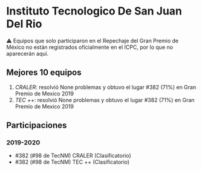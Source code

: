 # Instituto Tecnologico De San Juan Del Rio

:warning: Equipos que solo participaron en el Repechaje del Gran Premio de México no están registrados oficialmente en el ICPC, por lo que no aparecerán aquí.

## Mejores 10 equipos

1. _CRALER_: resolvió None problemas y obtuvo el lugar #382 (71%) en Gran Premio de Mexico 2019
1. _TEC ++_: resolvió None problemas y obtuvo el lugar #382 (71%) en Gran Premio de Mexico 2019

## Participaciones

### 2019-2020

- #382 (#98 de TecNM) CRALER (Clasificatorio)
- #382 (#98 de TecNM) TEC ++ (Clasificatorio)



